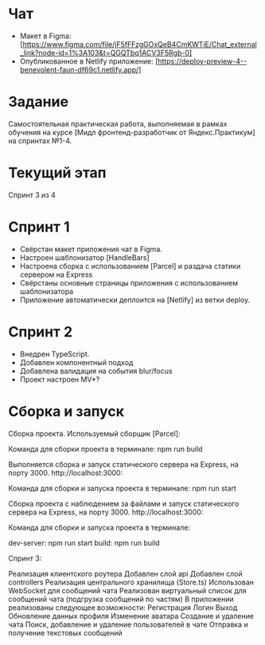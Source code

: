 # Чат

- Макет в Figma: [https://www.figma.com/file/jF5fFFzgGOxQeB4CmKWTiE/Chat_external_link?node-id=1%3A103&t=QGQTbq1ACV3F5Rgb-0]
- Опубликованное в Netlify приложение: [https://deploy-preview-4--benevolent-faun-df69c1.netlify.app/]

# Задание

Cамостоятельная практическая работа, выполняемая в рамках обучения на курсе [Мидл фронтенд-разработчик от Яндекс.Практикум] на спринтах №1-4.

# Текущий этап

Спринт 3 из 4

# Спринт 1

- Свёрстан макет приложения чат в Figma.
- Настроен шаблонизатор [HandleBars]
- Настроена сборка с использованием [Parcel] и раздача статики сервером на Express
- Свёрстаны основные страницы приложения с использованием шаблонизатора
- Приложение автоматически деплоится на [Netlify] из ветки deploy.

# Спринт 2

- Внедрен TypeScript.
- Добавлен компонентный подход
- Добавлена валидация на события blur/focus
- Проект настроен MV\*?

# Сборка и запуск

Сборка проекта. Используемый сборщик [Parcel]:

Команда для сборки проекта в терминале: npm run build

Выполняется сборка и запуск статического сервера на Express, на порту 3000. http://localhost:3000:

Команда для сборки и запуска проекта в терминале: npm run start

Сборка проекта с наблюдением за файлами и запуск статического сервера на Express, на порту 3000. http://localhost:3000:

Команда для сборки и запуска проекта в терминале:

dev-server: npm run start
build: npm run build

Спринт 3:

Реализация клиентского роутера
Добавлен слой api
Добавлен слой controllers
Реализация центрального хранилища (Store.ts)
Использован WebSocket для сообщений чата
Реализован виртуальный список для сообщений чата (подгрузка сообщений по частям)
В приложении реализованы следующее возможности:
Регистрация
Логин
Выход
Обновление данных профиля
Изменение аватара
Создание и удаление чата
Поиск, добавление и удаление пользователей в чате
Отправка и получение текстовых сообщений
